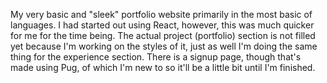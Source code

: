 My very basic and "sleek" portfolio website primarily in the most basic of languages. I had started out using React, however, this was much quicker for me for the time being. The actual project (portfolio) section is not filled yet because I'm working on the styles of it, just as well I'm doing the same thing for the experience section. There is a signup page, though that's made using Pug, of which I'm new to so it'll be a little bit until I'm finished. 
